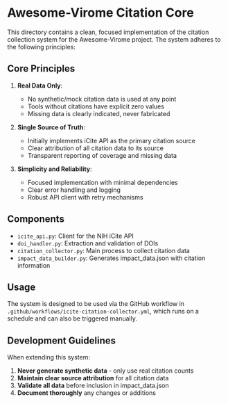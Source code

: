 # Awesome-Virome Citation Core

This directory contains a clean, focused implementation of the citation collection system
for the Awesome-Virome project. The system adheres to the following principles:

## Core Principles

1. **Real Data Only**: 
   - No synthetic/mock citation data is used at any point
   - Tools without citations have explicit zero values
   - Missing data is clearly indicated, never fabricated

2. **Single Source of Truth**:
   - Initially implements iCite API as the primary citation source
   - Clear attribution of all citation data to its source
   - Transparent reporting of coverage and missing data

3. **Simplicity and Reliability**:
   - Focused implementation with minimal dependencies
   - Clear error handling and logging
   - Robust API client with retry mechanisms

## Components

- `icite_api.py`: Client for the NIH iCite API
- `doi_handler.py`: Extraction and validation of DOIs
- `citation_collector.py`: Main process to collect citation data
- `impact_data_builder.py`: Generates impact_data.json with citation information

## Usage

The system is designed to be used via the GitHub workflow in `.github/workflows/icite-citation-collector.yml`, 
which runs on a schedule and can also be triggered manually.

## Development Guidelines

When extending this system:

1. **Never generate synthetic data** - only use real citation counts
2. **Maintain clear source attribution** for all citation data
3. **Validate all data** before inclusion in impact_data.json
4. **Document thoroughly** any changes or additions